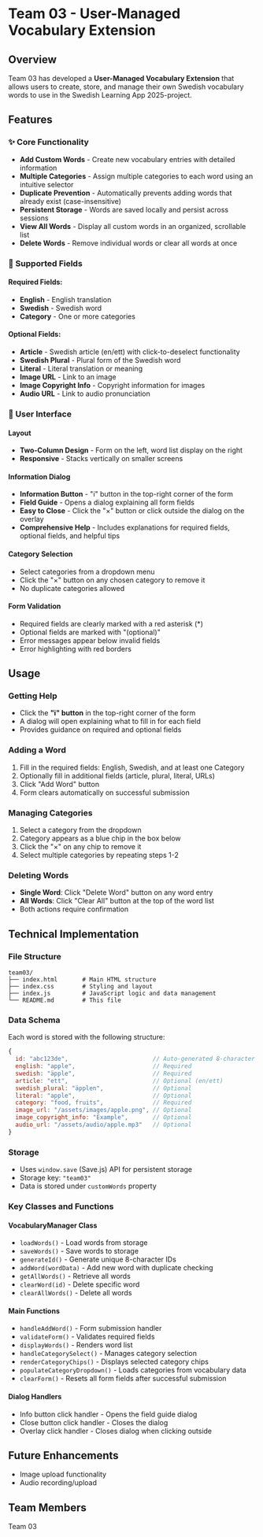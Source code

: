 # Team 03 - User-Managed Vocabulary Extension

## Overview
Team 03 has developed a **User-Managed Vocabulary Extension** that allows users to create, store, and manage their own Swedish vocabulary words to use in the Swedish Learning App 2025-project.

## Features

### ✨ Core Functionality
- **Add Custom Words** - Create new vocabulary entries with detailed information
- **Multiple Categories** - Assign multiple categories to each word using an intuitive selector
- **Duplicate Prevention** - Automatically prevents adding words that already exist (case-insensitive)
- **Persistent Storage** - Words are saved locally and persist across sessions
- **View All Words** - Display all custom words in an organized, scrollable list
- **Delete Words** - Remove individual words or clear all words at once

### 📝 Supported Fields

#### Required Fields:
- **English** - English translation
- **Swedish** - Swedish word
- **Category** - One or more categories

#### Optional Fields:
- **Article** - Swedish article (en/ett) with click-to-deselect functionality
- **Swedish Plural** - Plural form of the Swedish word
- **Literal** - Literal translation or meaning
- **Image URL** - Link to an image
- **Image Copyright Info** - Copyright information for images
- **Audio URL** - Link to audio pronunciation

### 🎨 User Interface

#### Layout
- **Two-Column Design** - Form on the left, word list display on the right
- **Responsive** - Stacks vertically on smaller screens

#### Information Dialog
- **Information Button** - "i" button in the top-right corner of the form
- **Field Guide** - Opens a dialog explaining all form fields
- **Easy to Close** - Click the "×" button or click outside the dialog on the overlay
- **Comprehensive Help** - Includes explanations for required fields, optional fields, and helpful tips

#### Category Selection
- Select categories from a dropdown menu
- Click the "×" button on any chosen category to remove it
- No duplicate categories allowed

#### Form Validation
- Required fields are clearly marked with a red asterisk (*)
- Optional fields are marked with "(optional)"
- Error messages appear below invalid fields
- Error highlighting with red borders

## Usage

### Getting Help
- Click the **"i" button** in the top-right corner of the form
- A dialog will open explaining what to fill in for each field
- Provides guidance on required and optional fields

### Adding a Word
1. Fill in the required fields: English, Swedish, and at least one Category
2. Optionally fill in additional fields (article, plural, literal, URLs)
3. Click "Add Word" button
4. Form clears automatically on successful submission

### Managing Categories
1. Select a category from the dropdown
2. Category appears as a blue chip in the box below
3. Click the "×" on any chip to remove it
4. Select multiple categories by repeating steps 1-2

### Deleting Words
- **Single Word**: Click "Delete Word" button on any word entry
- **All Words**: Click "Clear All" button at the top of the word list
- Both actions require confirmation

## Technical Implementation

### File Structure
```
team03/
├── index.html       # Main HTML structure
├── index.css        # Styling and layout
├── index.js         # JavaScript logic and data management
└── README.md        # This file
```

### Data Schema
Each word is stored with the following structure:
```javascript
{
  id: "abc123de",                        // Auto-generated 8-character ID
  english: "apple",                      // Required
  swedish: "äpple",                      // Required
  article: "ett",                        // Optional (en/ett)
  swedish_plural: "äpplen",              // Optional
  literal: "apple",                      // Optional
  category: "food, fruits",              // Required
  image_url: "/assets/images/apple.png", // Optional
  image_copyright_info: "Example",       // Optional
  audio_url: "/assets/audio/apple.mp3"   // Optional
}
```

### Storage
- Uses `window.save` (Save.js) API for persistent storage
- Storage key: `"team03"`
- Data is stored under `customWords` property

### Key Classes and Functions

#### VocabularyManager Class
- `loadWords()` - Load words from storage
- `saveWords()` - Save words to storage
- `generateId()` - Generate unique 8-character IDs
- `addWord(wordData)` - Add new word with duplicate checking
- `getAllWords()` - Retrieve all words
- `clearWord(id)` - Delete specific word
- `clearAllWords()` - Delete all words

#### Main Functions
- `handleAddWord()` - Form submission handler
- `validateForm()` - Validates required fields
- `displayWords()` - Renders word list
- `handleCategorySelect()` - Manages category selection
- `renderCategoryChips()` - Displays selected category chips
- `populateCategoryDropdown()` - Loads categories from vocabulary data
- `clearForm()` - Resets all form fields after successful submission

#### Dialog Handlers
- Info button click handler - Opens the field guide dialog
- Close button click handler - Closes the dialog
- Overlay click handler - Closes dialog when clicking outside

## Future Enhancements
- Image upload functionality
- Audio recording/upload

## Team Members
Team 03
